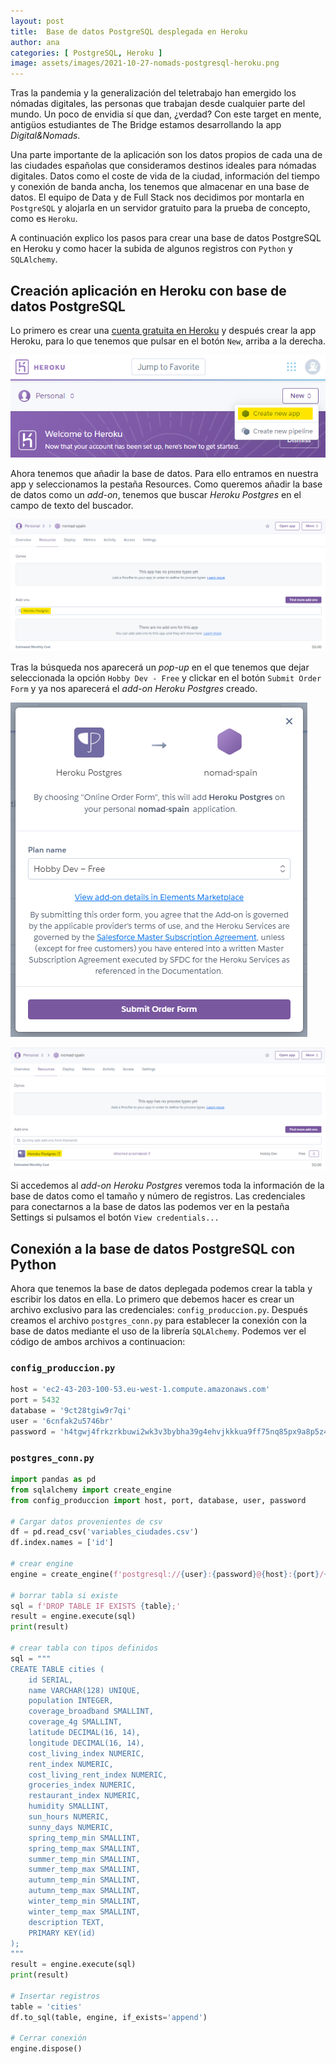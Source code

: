 ```yaml
---
layout: post
title:  Base de datos PostgreSQL desplegada en Heroku
author: ana
categories: [ PostgreSQL, Heroku ]
image: assets/images/2021-10-27-nomads-postgresql-heroku.png
---
```




Tras la pandemia y la generalización del teletrabajo han emergido los nómadas digitales, las personas que trabajan desde cualquier parte del mundo. Un poco de envidia sí que dan, ¿verdad? Con este target en mente, antigüos estudiantes de The Bridge estamos desarrollando la app *Digital&Nomads*.

Una parte importante de la aplicación son los datos propios de cada una de las ciudades españolas que consideramos destinos ideales para nómadas digitales. Datos como el coste de vida de la ciudad, información del tiempo y conexión de banda ancha, los tenemos que almacenar en una base de datos. El equipo de Data y de Full Stack nos decidimos por montarla en `PostgreSQL` y alojarla en un servidor gratuito para la prueba de concepto, como es `Heroku`.

A continuación explico los pasos para crear una base de datos PostgreSQL en Heroku y como hacer la subida de algunos registros con `Python` y `SQLAlchemy`.

## Creación aplicación en Heroku con base de datos PostgreSQL
Lo primero es crear una [cuenta gratuita en Heroku](https://signup.heroku.com/login) y después crear la app Heroku, para lo que tenemos que pulsar en el botón `New`, arriba a la derecha.

![Nueva app en Heroku](/assets/images/nomads/heroku-newApp.png)

Ahora tenemos que añadir la base de datos. Para ello entramos en nuestra app y seleccionamos la pestaña Resources. Como queremos añadir la base de datos como un *add-on*, tenemos que buscar *Heroku Postgres* en el campo de texto del buscador.

![Búsqueda add-on Postgres en Heroku](/assets/images/nomads/heroku-postgresql-search.png)

Tras la búsqueda nos aparecerá un *pop-up* en el que tenemos que dejar seleccionada la opción `Hobby Dev - Free` y clickar en el botón `Submit Order Form` y ya nos aparecerá el *add-on Heroku Postgres* creado.

![Creación de add-on Postgres en Heroku](/assets/images/nomads/heroku-postgresql-submit.png)

![Creación de add-on Postgres en Heroku](/assets/images/nomads/heroku-postgresql-addon.png)

Si accedemos al *add-on Heroku Postgres* veremos toda la información de la base de datos como el tamaño y número de registros. Las credenciales para conectarnos a la base de datos las podemos ver en la pestaña Settings si pulsamos el botón `View credentials...`

## Conexión a la base de datos PostgreSQL con Python

Ahora que tenemos la base de datos deplegada podemos crear la tabla y escribir los datos en ella. Lo primero que debemos hacer es crear un archivo exclusivo para las credenciales: `config_produccion.py`. Después creamos el archivo `postgres_conn.py` para establecer la conexión con la base de datos mediante el uso de la librería `SQLAlchemy`. Podemos ver el código de ambos archivos a continuacion:

### `config_produccion.py`

```python
host = 'ec2-43-203-100-53.eu-west-1.compute.amazonaws.com'
port = 5432
database = '9ct28tgiw9r7qi'
user = '6cnfak2u5746br'
password = 'h4tgwj4frkzrkbuwi2wk3v3bybha39g4ehvjkkkua9ff75nq85px9a8p5z4dzjvp'
```

### `postgres_conn.py`

```python
import pandas as pd
from sqlalchemy import create_engine
from config_produccion import host, port, database, user, password

# Cargar datos provenientes de csv
df = pd.read_csv('variables_ciudades.csv')
df.index.names = ['id']

# crear engine
engine = create_engine(f'postgresql://{user}:{password}@{host}:{port}/{database}')

# borrar tabla si existe
sql = f'DROP TABLE IF EXISTS {table};'
result = engine.execute(sql)
print(result)

# crear tabla con tipos definidos
sql = """
CREATE TABLE cities (
    id SERIAL,
    name VARCHAR(128) UNIQUE,
    population INTEGER,
    coverage_broadband SMALLINT,
    coverage_4g SMALLINT,
    latitude DECIMAL(16, 14),
    longitude DECIMAL(16, 14),
    cost_living_index NUMERIC,
    rent_index NUMERIC,
    cost_living_rent_index NUMERIC,
    groceries_index NUMERIC,
    restaurant_index NUMERIC,
    humidity SMALLINT,
    sun_hours NUMERIC,
    sunny_days NUMERIC,
    spring_temp_min SMALLINT,
    spring_temp_max SMALLINT,
    summer_temp_min SMALLINT,
    summer_temp_max SMALLINT,
    autumn_temp_min SMALLINT,
    autumn_temp_max SMALLINT,
    winter_temp_min SMALLINT,
    winter_temp_max SMALLINT,
    description TEXT,
    PRIMARY KEY(id)
);
"""
result = engine.execute(sql)
print(result)

# Insertar registros
table = 'cities'
df.to_sql(table, engine, if_exists='append')

# Cerrar conexión
engine.dispose()
```
